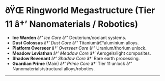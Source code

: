 ﻿# ðŸŒ Ringworld Megastructure (Tier 11 â†’ Nanomaterials / Robotics)

- **Ice Warden** â†’ _Ice Core_ â†’ Deuterium/coolant systems.
- **Dust Colossus** â†’ _Dust Core_ â†’ Titaniumâ€“aluminium alloys.
- **Platform Overseer** â†’ _Overseer Core_ â†’ Uranium/thorium unlock.
- **Meadow Leviathan** â†’ _Meadow Core_ â†’ Aerogels/light composites.
- **Shadow Revenant** â†’ _Shadow Core_ â†’ Rare earth processing.
- **Guardian Prime** (Main) â†’ _Prime Core_ â†’ Tier 11 unlock â†’ Nanomaterials/structural alloys/robotics.

---

#
